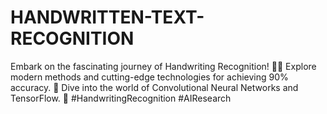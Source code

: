 # HANDWRITTEN-TEXT-RECOGNITION
Embark on the fascinating journey of Handwriting Recognition! 📝🤖 Explore modern methods and cutting-edge technologies for achieving 90% accuracy. 🚀 Dive into the world of Convolutional Neural Networks and TensorFlow. 🧠 #HandwritingRecognition #AIResearch
